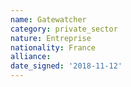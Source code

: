 ```yaml
---
name: Gatewatcher
category: private_sector
nature: Entreprise
nationality: France
alliance: 
date_signed: '2018-11-12'
---
```

    